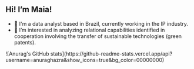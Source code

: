 ## Hi! I’m Maia!
- 💼 I'm a data analyst based in Brazil, currently working in the IP industry.
- 👀 I’m interested in analyzing relational capabilities identified in cooperation involving the transfer of sustainable technologies (green patents).
<div>
  
</div>
![Anurag's GitHub stats](https://github-readme-stats.vercel.app/api?username=anuraghazra&show_icons=true&bg_color=00000000)
